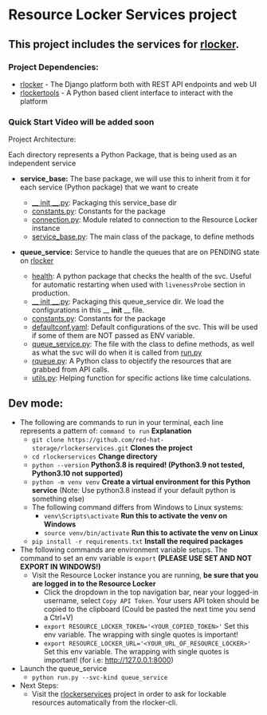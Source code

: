 # Resource Locker Services project
## This project includes the services for [rlocker](https://github.com/red-hat-storage/rlocker).

### Project Dependencies:
 - [rlocker](https://github.com/red-hat-storage/rlocker) - The Django platform both with REST API endpoints and web UI
 - [rlockertools](https://github.com/red-hat-storage/rlockertools) -  A Python based client interface to interact with the platform
 

### Quick Start Video will be added soon

Project Architecture:

Each directory represents a Python Package, that is being used as an independent service
 - __service_base:__ The base package, we will use this to inherit from it for each service (Python package) that we want to create
   - [__ init __.py](service_base/__init__.py): Packaging this service_base dir
   - [constants.py](service_base/constants.py): Constants for the package
   - [connection.py](service_base/connection.py): Module related to connection to the Resource Locker instance
   - [service_base.py](service_base/service_base.py): The main class of the package, to define methods

 - __queue_service:__ Service to handle the queues that are on PENDING state on [rlocker](https://github.com/red-hat-storage/rlocker)
   - [health](queue_service/health): A python package that checks the health of the svc. Useful for automatic restarting when used with `livenessProbe` section in production.
   - [__ init __.py](queue_service/__init__.py): Packaging this queue_service dir. We load the configurations in this __ __init__ __ file.
   - [constants.py](queue_service/constants.py): Constants for the package
   - [defaultconf.yaml](queue_service/defaultconf.yaml): Default configurations of the svc. This will be used if some of them are NOT passed as ENV variable.
   - [queue_service.py](queue_service/queue_service.py): The file with the class to define methods, as well as what the svc will do when it is called from [run.py](run.py)
   - [rqueue.py](queue_service/rqueue.py): A Python class to objectify the resources that are grabbed from API calls.
   - [utils.py](queue_service/utils.py): Helping function for specific actions like time calculations.


## Dev mode:
 - The following are commands to run in your terminal, each line represents a pattern of:   `command to run` __Explanation__
   - `git clone https://github.com/red-hat-storage/rlockerservices.git` __Clones the project__
   - `cd rlockerservices` __Change directory__
   - `python --version` __Python3.8 is required! (Python3.9 not tested, Python3.10 not supported)__
   - `python -m venv venv` __Create a virtual environment for this Python service__ (Note: Use python3.8 instead if your default python is something else)
   - The following command differs from Windows to Linux systems:
     - `venv\Scripts\activate` __Run this to activate the venv on Windows__
     - `source venv/bin/activate` __Run this to activate the venv on Linux__
   - `pip install -r requirements.txt` __Install the required packages__
 - The following commands are environment variable setups. The command to set an env variable is `export` __(PLEASE USE SET AND NOT EXPORT IN WINDOWS!)__
   - Visit the Resource Locker instance you are running, __be sure that you are logged in to the Resource Locker__
     - Click the dropdown in the top navigation bar, near your logged-in username, select `Copy API Token`. Your users API token should be copied to the clipboard (Could be pasted the next time you send a Ctrl+V) 
     - `export RESOURCE_LOCKER_TOKEN='<YOUR_COPIED_TOKEN>'` Set this env variable. The wrapping with single quotes is important!
     - `export RESOURCE_LOCKER_URL='<YOUR_URL_OF_RESOURCE_LOCKER>'` Set this env variable. The wrapping with single quotes is important! (for i.e: http://127.0.0.1:8000)
 - Launch the queue_service
   - `python run.py --svc-kind queue_service`
 - Next Steps:
   - Visit the [rlockerservices](https://github.com/red-hat-storage/rlockertools) project in order to ask for lockable resources automatically from the rlocker-cli. 